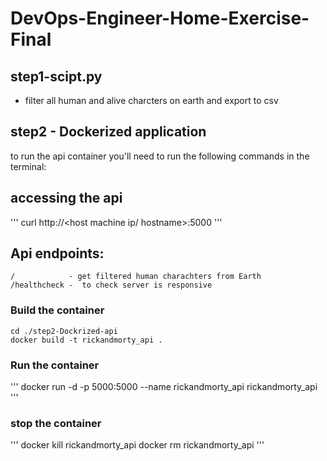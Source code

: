 # DevOps-Engineer-Home-Exercise-Final
## step1-scipt.py
 * filter all human and alive charcters on earth and export to csv 

## step2 - Dockerized application
to run the api container you'll need to run the following commands in the terminal:
## accessing the api
'''
    curl http://<host machine ip/ hostname>:5000
'''
## Api endpoints:
    /            - get filtered human charachters from Earth
    /healthcheck -  to check server is responsive
### Build the container
    cd ./step2-Dockrized-api
    docker build -t rickandmorty_api . 
### Run the container 
'''
   docker run -d -p 5000:5000 --name rickandmorty_api  rickandmorty_api 
'''
### stop the container 
'''
    docker kill rickandmorty_api
    docker rm rickandmorty_api
'''
